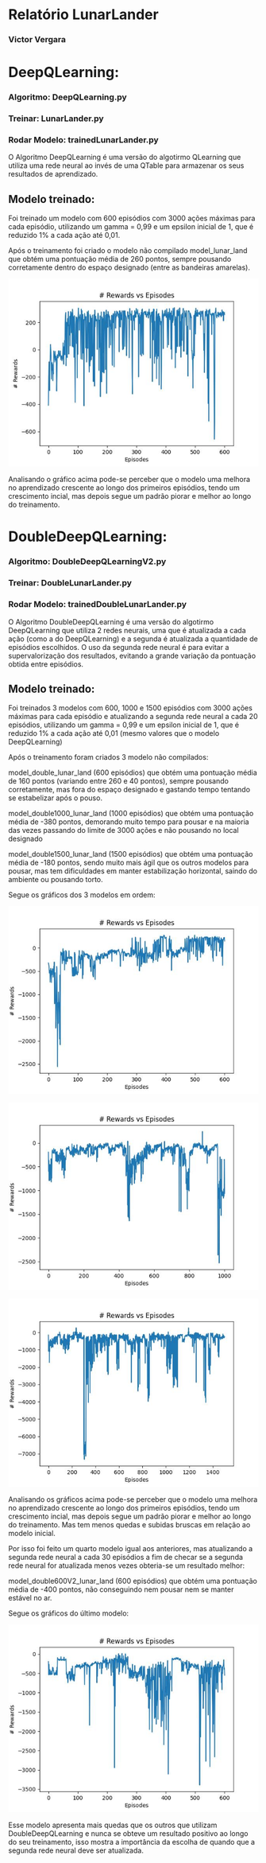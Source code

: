 # Relatório LunarLander

### Victor Vergara



# DeepQLearning: 

### Algoritmo: DeepQLearning.py

### Treinar: LunarLander.py

### Rodar Modelo: trainedLunarLander.py


O Algoritmo DeepQLearning é uma versão do algotirmo QLearning que utiliza uma rede neural ao invés de uma QTable para armazenar os seus resultados de aprendizado.


## Modelo treinado:

Foi treinado um modelo com 600 episódios com 3000 ações máximas para cada episódio, utilizando um gamma = 0,99 e um epsilon inicial de 1, que é reduzido 1% a cada ação até 0,01.




Após o treinamento foi criado o modelo não compilado model_lunar_land que obtém uma pontuação média de 260 pontos, sempre pousando corretamente dentro do espaço designado (entre as bandeiras amarelas).
 
![grafico DeepQLearning](results/lunar_lander_DeepLearning.jpg)


Analisando o gráfico acima pode-se perceber que o modelo uma melhora no aprendizado crescente ao longo dos primeiros episódios, tendo um crescimento incial, mas depois segue um padrão piorar e melhor ao longo do treinamento.



# DoubleDeepQLearning: 

### Algoritmo: DoubleDeepQLearningV2.py

### Treinar: DoubleLunarLander.py

### Rodar Modelo: trainedDoubleLunarLander.py

O Algoritmo DoubleDeepQLearning é uma versão do algotirmo DeepQLearning que utiliza 2 redes neurais, uma que é atualizada a cada ação (como a do DeepQLearning) e a segunda é atualizada a quantidade de episódios escolhidos. O uso da segunda rede neural é para evitar a supervalorização dos resultados, evitando a grande variação da pontuação obtida entre episódios.


## Modelo treinado:

Foi treinados 3 modelos com 600, 1000 e 1500 episódios com 3000 ações máximas para cada episódio e atualizando a segunda rede neural a cada 20 episódios, utilizando um gamma = 0,99 e um epsilon inicial de 1, que é reduzido 1% a cada ação até 0,01 (mesmo valores que o modelo DeepQLearning)


Após o treinamento foram criados 3 modelo não compilados:


model_double_lunar_land  (600 episódios) que obtém uma pontuação média de 160 pontos (variando entre 260 e 40 pontos), sempre pousando corretamente, mas fora do espaço designado e gastando tempo tentando se estabelizar após o pouso.

model_double1000_lunar_land (1000 episódios) que obtém uma pontuação média de -380 pontos, demorando muito tempo para pousar e na maioria das vezes passando do limite de 3000 ações e não pousando no local designado

model_double1500_lunar_land (1500 episódios) que obtém uma pontuação média de -180 pontos, sendo muito mais ágil que os outros modelos para pousar, mas tem dificuldades em manter estabilização horizontal, saindo do ambiente ou pousando torto.
 

Segue os gráficos dos 3 modelos em ordem:

![grafico DeepQLearning](results/lunar_lander_DoubleDeepLearning.jpg)

![grafico DeepQLearning](results/lunar_lander_DoubleDeepLearning1000.jpg)

![grafico DeepQLearning](results/lunar_lander_DoubleDeepLearning1500.jpg)


Analisando os gráficos acima pode-se perceber que o modelo uma melhora no aprendizado crescente ao longo dos primeiros episódios, tendo um crescimento incial, mas depois segue um padrão piorar e melhor ao longo do treinamento. Mas tem menos quedas e subidas bruscas em relação ao modelo inicial.

Por isso foi feito um quarto modelo igual aos anteriores, mas atualizando a segunda rede neural a cada 30 episódios a fim de checar se a segunda rede neural for atualizada menos vezes obteria-se um resultado melhor:



model_double600V2_lunar_land (600 episódios) que obtém uma pontuação média de -400 pontos, não conseguindo nem pousar nem se manter estável no ar.


Segue os gráficos do último modelo:

![grafico DeepQLearning](results/lunar_lander_DoubleDeepLearning600V2.jpg)


Esse modelo apresenta mais quedas que os outros que utilizam DoubleDeepQLearning e nunca se obteve um resultado positivo ao longo do seu treinamento, isso mostra a importância da escolha de quando que a segunda rede neural deve ser atualizada.

